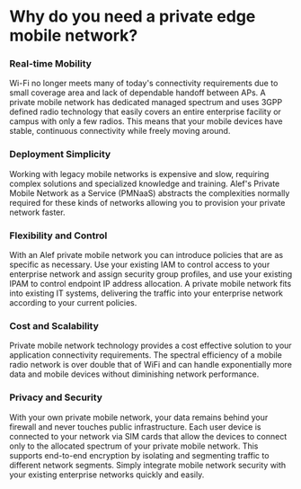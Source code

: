 # Why do you need a private edge mobile network?


   
### Real-time Mobility
Wi-Fi no longer meets many of today's connectivity requirements due to small coverage area and lack of dependable handoff between APs. A private mobile network has dedicated managed spectrum and uses 3GPP defined radio technology that easily covers an entire enterprise facility or campus with only a few radios. This means that your mobile devices have stable, continuous  connectivity while freely moving around.

### Deployment Simplicity
Working with legacy mobile networks is expensive and slow, requiring complex solutions and specialized knowledge and training. Alef's Private Mobile Network as a Service (PMNaaS) abstracts the complexities normally required for these kinds of networks allowing you to provision your private network faster.

### Flexibility and Control
With an Alef private mobile network you can introduce policies that are as specific as necessary. Use your existing IAM to control access to your enterprise network and assign security group profiles, and use your existing IPAM to control endpoint IP address allocation. A private mobile network fits into existing IT systems, delivering the traffic into your enterprise network according to your current policies.
 
### Cost and Scalability 
Private mobile network technology provides a cost effective solution to your application connectivity requirements. The spectral efficiency of a mobile radio network is over double that of WiFi and can handle exponentially more data and mobile devices without diminishing network performance. 
 
### Privacy and Security
With your own private mobile network, your data remains behind your firewall and never touches public infrastructure. Each user device is connected to your network via SIM cards that allow the devices to connect only to the allocated spectrum of your private mobile network. This supports end-to-end encryption by isolating and segmenting traffic to different network segments. Simply integrate mobile network security with your existing enterprise networks quickly and easily.

